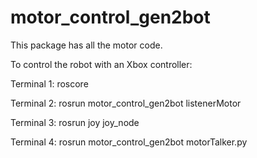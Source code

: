 # motor_control_gen2bot

This package has all the motor code.

To control the robot with an Xbox controller:

Terminal 1: roscore

Terminal 2: rosrun motor_control_gen2bot listenerMotor

Terminal 3: rosrun joy joy_node

Terminal 4: rosrun motor_control_gen2bot motorTalker.py 

